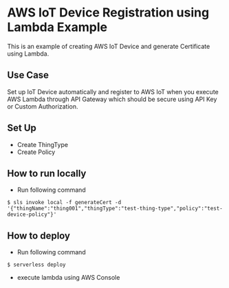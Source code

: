 # AWS IoT Device Registration using Lambda Example

This is an example of creating AWS IoT Device and generate Certificate using Lambda.

## Use Case
Set up IoT Device automatically and register to AWS IoT when you execute AWS Lambda through API Gateway which should be secure using API Key or Custom Authorization.

## Set Up
- Create ThingType
- Create Policy

## How to run locally
- Run following command
```
$ sls invoke local -f generateCert -d '{"thingName":"thing001","thingType":"test-thing-type","policy":"test-device-policy"}'
```

## How to deploy
- Run following command
```
$ serverless deploy
```
- execute lambda using AWS Console

